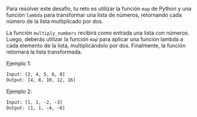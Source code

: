 Para resolver este desafío, tu reto es utilizar la función `map` de Python y una función `lambda` para transformar una lista de números, retornando cada número de la lista multiplicado por dos.

La función `multiply_numbers` recibirá como entrada una lista con números. Luego, deberás utilizar la función `map` para aplicar una función lambda a cada elemento de la lista, multiplicándolo por dos. Finalmente, la función retornará la lista transformada.

Ejemplo 1:

```txt
Input: [2, 4, 5, 6, 8]
Output: [4, 8, 10, 12, 16]
```

Ejemplo 2:

```txt
Input: [1, 1, -2, -3]
Output: [1, 1, -4, -6]
```